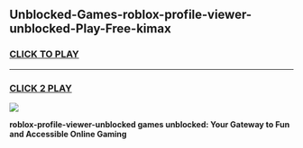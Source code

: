 
## Unblocked-Games-roblox-profile-viewer-unblocked-Play-Free-kimax
<h3>
<a href="https://premium76.site?title=roblox-profile-viewer-unblocked&ref=20M">CLICK TO PLAY</a></h3>
<hr>

<h3>
<a href="https://premium76.site?title=roblox-profile-viewer-unblocked&ref=20M">CLICK 2 PLAY</a>
  
</h3>

<a href="https://premium76.site?title=roblox-profile-viewer-unblocked&ref=19M"><img src="https://clearcache.store/games.png"></a>


**roblox-profile-viewer-unblocked games unblocked: Your Gateway to Fun and Accessible Online Gaming**
